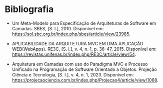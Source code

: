 # Bibliografia

- Um Meta-Modelo para Especificação de Arquiteturas de Software em Camadas. SBES, [S. l.], 2010. Disponível em: https://sol.sbc.org.br/index.php/sbes/article/view/23985.

- APLICABILIDADE DA ARQUITETURA MVC EM UMA APLICAÇÃO WEB(WebApps). RE3C, [S. l.], v. 4, n. 1, p. 36–47, 2015. Disponível em: https://revistas.unifenas.br/index.php/RE3C/article/view/54.

- Arquitetura em Camadas com uso do Paradigma MVC e Processo Unificado na Programação de Software Orientado a Objetos. Projeção Ciência e Tecnologia, [S. l.], v. 4, n. 1, 2023. Disponível em: https://projecaociencia.com.br/index.php/Projecao4/article/view/1068.
